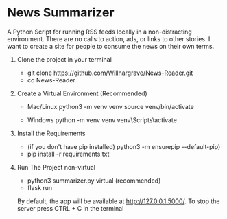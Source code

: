 # News Summarizer

A Python Script for running RSS feeds locally in a non-distracting environment. There are no calls to action, ads, or links to other stories. I want to create a site for people to consume the news on their own terms. 

1. Clone the project in your terminal
   - git clone https://github.com/Willhargrave/News-Reader.git
   - cd News-Reader
2. Create a Virtual Environment (Recommended)
   - Mac/Linux
      python3 -m venv venv
      source venv/bin/activate

   - Windows
       python -m venv venv
       venv\Scripts\activate

3. Install the Requirements
   - (if you don't have pip installed) python3 -m ensurepip --default-pip)
   - pip install -r requirements.txt
4. Run The Project
   non-virtual
   - python3 summarizer.py
  virtual (recommended)
   - flask run
     
   By default, the app will be available at http://127.0.0.1:5000/.
   To stop the server press CTRL + C in the terminal
